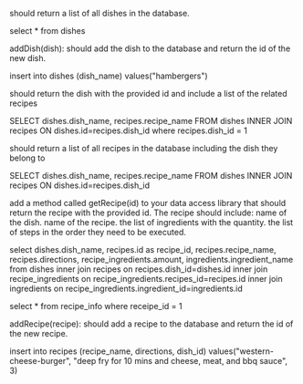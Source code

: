 should return a list of all dishes in the database.
<!-- --------------------------- -->
select * from dishes

addDish(dish): should add the dish to the database and return the id of the new dish.
<!-- --------------------------- -->
insert into dishes (dish_name)
values("hambergers")

should return the dish with the provided id and include a list of the related recipes
<!-- --------------------------- -->
SELECT dishes.dish_name, recipes.recipe_name
FROM dishes
INNER JOIN recipes
ON dishes.id=recipes.dish_id
where recipes.dish_id = 1

 should return a list of all recipes in the database including the dish they belong to
 <!-- --------------------------- -->
SELECT dishes.dish_name, recipes.recipe_name
FROM dishes
INNER JOIN recipes
ON dishes.id=recipes.dish_id

add a method called getRecipe(id) to your data access library that should return the recipe with the provided id. The recipe should include:
name of the dish.
name of the recipe.
the list of ingredients with the quantity.
the list of steps in the order they need to be executed.
 <!-- --------------------------- -->

<!-- name of view recipe_info -->
select dishes.dish_name, recipes.id as recipe_id, recipes.recipe_name, recipes.directions, recipe_ingredients.amount, ingredients.ingredient_name
from dishes
inner join recipes on recipes.dish_id=dishes.id
inner join recipe_ingredients on recipe_ingredients.recipes_id=recipes.id
inner join ingredients on recipe_ingredients.ingredient_id=ingredients.id

select * from recipe_info where receipe_id = 1 


addRecipe(recipe): should add a recipe to the database and return the id of the new recipe.
<!-- --------------------------- -->
insert into recipes (recipe_name, directions, dish_id)
values("western-cheese-burger", "deep fry for 10 mins and cheese, meat, and bbq sauce", 3)












 

